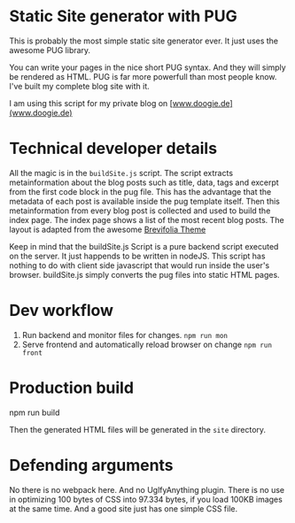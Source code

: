 # Static Site generator with PUG

This is probably the most simple static site generator ever. It just uses the awesome PUG library. 

You can write your pages in the nice short PUG syntax. And they will simply be rendered as HTML. PUG is far more powerfull than most people know. I've built my complete blog site with it.

I am using this script for my private blog on [www.doogie.de](www.doogie.de)

# Technical developer details

All the magic is in the `buildSite.js` script. The script extracts metainformation about the blog posts such as title, data, tags and excerpt from the first code block in the pug file. This has the advantage that the metadata of each post is available inside the pug template itself. Then this metainformation from every blog post is collected and used to build the index page. The index page shows a list of the most recent blog posts. The layout is adapted from the awesome [Brevifolia Theme](https://github.com/kendallstrautman/brevifolia-gatsby-forestry)

Keep in mind that the buildSite.js Script is a pure backend script executed on the server. It just happends to be written in nodeJS. This script has nothing to do with client side javascript that would run inside the user's browser. buildSite.js simply converts the pug files into static HTML pages.

# Dev workflow

 1. Run backend and monitor files for changes.  `npm run mon`
 2. Serve frontend and automatically reload browser on change `npm run front`

# Production build

  npm run build

Then the generated HTML files will be generated in the `site` directory.


# Defending arguments

No there is no webpack here. And no UglfyAnything plugin. There is no use in optimizing 100 bytes of CSS into 97.334 bytes, if you load 100KB images at the same time. And a good site just has one simple CSS file.



